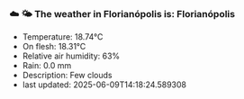 ### ☁️ 🌤️  The weather in Florianópolis is: Florianópolis

- Temperature: 18.74°C
- On flesh: 18.31°C
- Relative air humidity: 63%
- Rain: 0.0 mm
- Description: Few clouds
- last updated: 2025-06-09T14:18:24.589308
